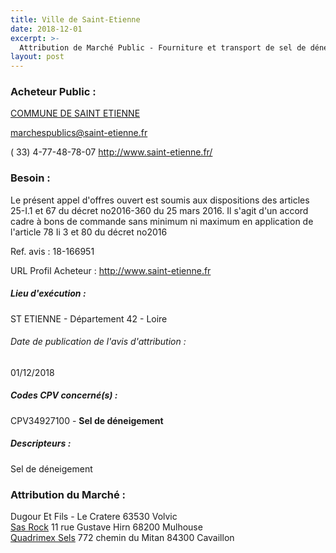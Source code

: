 ```yaml
---
title: Ville de Saint-Etienne
date: 2018-12-01
excerpt: >-
  Attribution de Marché Public - Fourniture et transport de sel de déneigement, de pouzzolane et de déverglaçant
layout: post
---
```


### Acheteur Public : 
<a href="/acheteur-135/siren-214202186"> COMMUNE DE SAINT ETIENNE</a><br/>



marchespublics@saint-etienne.fr

( 33) 4-77-48-78-07
http://www.saint-etienne.fr/
### Besoin :

Le présent appel d'offres ouvert est soumis aux dispositions des articles 25-I.1 et 67 du décret no2016-360 du 25 mars 2016. Il s'agit d'un accord cadre à bons de commande sans minimum ni maximum en application de l'article 78 Ii 3 et 80 du décret no2016

Ref. avis : 18-166951

URL Profil Acheteur : http://www.saint-etienne.fr

##### Lieu d'exécution :

ST ETIENNE - Département 42 - Loire

###### Date de publication de l'avis d'attribution : 
01/12/2018

##### Codes CPV concerné(s) :
CPV34927100 - **Sel de déneigement** <br/>

##### Descripteurs :
Sel de déneigement <br/>

### Attribution du Marché :
Dugour Et Fils - Le Cratere 63530 Volvic <br/>
<a href="/entreprise-559/siren-424731750"> Sas Rock</a>    11 rue Gustave Hirn 68200 Mulhouse <br/>
<a href="/entreprise-568/siren-508357894"> Quadrimex Sels</a>    772 chemin du Mitan 84300 Cavaillon <br/>

